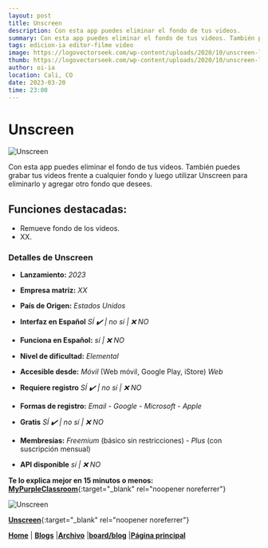 ```yaml
---
layout: post
title: Unscreen
description: Con esta app puedes eliminar el fondo de tus videos.
summary: Con esta app puedes eliminar el fondo de tus videos. También puedes grabar tus videos frente a cualquier fondo y luego utilizar Unscreen para eliminarlo y agregar otro fondo que desees.
tags: edicion-ia editor-filme video
image: https://logovectorseek.com/wp-content/uploads/2020/10/unscreen-logo-vector.png
thumb: https://logovectorseek.com/wp-content/uploads/2020/10/unscreen-logo-vector.png
author: oi-ia
location: Cali, CO
date: 2023-03-20
time: 23:00
---
```


# Unscreen

![Unscreen](https://logovectorseek.com/wp-content/uploads/2020/10/unscreen-logo-vector.png)

Con esta app puedes eliminar el fondo de tus videos. También puedes grabar tus videos frente a cualquier fondo y luego utilizar Unscreen para eliminarlo y agregar otro fondo que desees.

## Funciones destacadas:

- Remueve fondo de los videos.
- XX.

### Detalles de Unscreen

- **Lanzamiento:**
  _2023_

- **Empresa matriz:**
  _XX_

- **País de Origen:**
  _Estados Unidos_

- **Interfaz en Español**
  _SÍ ✔️ | no_
  _sí | ❌ NO_

- **Funciona en Español:**
  _sí | ❌ NO_

- **Nivel de dificultad:**
  _Elemental_

- **Accesible desde:**
  _Móvil_ (Web móvil, Google Play, iStore)
  _Web_

- **Requiere registro**
  _SÍ ✔️ | no_
  _sí | ❌ NO_

- **Formas de registro:**
  _Email_ - _Google_ - _Microsoft_ - _Apple_

- **Gratis**
  _SÍ ✔️ | no_
  _sí | ❌ NO_

- **Membresías:**
  _Freemium_ (básico sin restricciones) - _Plus_ (con suscripción mensual)

- **API disponible**
  _sí | ❌ NO_

**Te lo explica mejor en 15 minutos o menos:**
[**MyPurpleClassroom**](https://www.youtube.com/watch?v=VRX4e_6C7jk){:target="\_blank" rel="noopener noreferrer"}

![Unscreen](https://logovectorseek.com/wp-content/uploads/2020/10/unscreen-logo-vector.png)

[**Unscreen**](https://www.unscreen.com/){:target="\_blank" rel="noopener noreferrer"}

[**Home**](https://lucfreelance.github.io/board/) | [**Blogs**](https://oportunidadesilimitadas.com/blogs/_site/index.html) |[**Archivo**](https://lucfreelance.github.io/board/archive/) |[**board/blog**](https://lucfreelance.github.io/board/blog/) |[**Página principal**](https://oportunidadesilimitadas.com)
